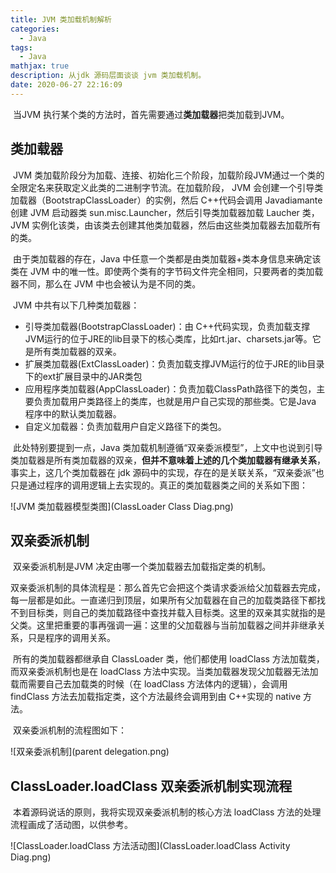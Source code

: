 ```yaml
---
title: JVM 类加载机制解析
categories:
  - Java
tags:
  - Java
mathjax: true
description: 从jdk 源码层面谈谈 jvm 类加载机制。
date: 2020-06-27 22:16:09
---
```


​	当JVM 执行某个类的方法时，首先需要通过**类加载器**把类加载到JVM。

## 类加载器

​	JVM 类加载阶段分为加载、连接、初始化三个阶段，加载阶段JVM通过一个类的全限定名来获取定义此类的二进制字节流。在加载阶段， JVM 会创建一个引导类加载器（BootstrapClassLoader）的实例，然后 C++代码会调用 Javadiamante 创建 JVM 启动器类 sun.misc.Launcher，然后引导类加载器加载 Laucher 类，JVM 实例化该类，由该类去创建其他类加载器，然后由这些类加载器去加载所有的类。

​	由于类加载器的存在，Java 中任意一个类都是由类加载器+类本身信息来确定该类在 JVM 中的唯一性。即使两个类有的字节码文件完全相同，只要两者的类加载器不同，那么在 JVM 中也会被认为是不同的类。

​	JVM 中共有以下几种类加载器：

* 引导类加载器(BootstrapClassLoader)：由 C++代码实现，负责加载支撑JVM运行的位于JRE的lib目录下的核心类库，比如rt.jar、charsets.jar等。它是所有类加载器的双亲。
* 扩展类加载器(ExtClassLoader)：负责加载支撑JVM运行的位于JRE的lib目录下的ext扩展目录中的JAR类包
* 应用程序类加载器(AppClassLoader)：负责加载ClassPath路径下的类包，主要负责加载用户类路径上的类库，也就是用户自己实现的那些类。它是Java 程序中的默认类加载器。
* 自定义加载器：负责加载用户自定义路径下的类包。

​	此处特别要提到一点，Java 类加载机制遵循“双亲委派模型”，上文中也说到引导类加载器是所有类加载器的双亲，**但并不意味着上述的几个类加载器有继承关系**，事实上，这几个类加载器在 jdk 源码中的实现，存在的是关联关系，“双亲委派”也只是通过程序的调用逻辑上去实现的。真正的类加载器类之间的关系如下图：

![JVM 类加载器模型类图](ClassLoader Class Diag.png)

## 双亲委派机制

​	双亲委派机制是JVM 决定由哪一个类加载器去加载指定类的机制。

​	双亲委派机制的具体流程是：那么首先它会把这个类请求委派给父加载器去完成，每一层都是如此。一直递归到顶层，如果所有父加载器在自己的加载类路径下都找不到目标类，则自己的类加载路径中查找并载入目标类。这里的双亲其实就指的是父类。这里把重要的事再强调一遍：这里的父加载器与当前加载器之间并非继承关系，只是程序的调用关系。

​	所有的类加载器都继承自 ClassLoader 类，他们都使用 loadClass 方法加载类，而双亲委派机制也是在 loadClass 方法中实现。当类加载器发现父加载器无法加载而需要自己去加载类的时候（在 loadClass 方法体内的逻辑），会调用 findClass 方法去加载指定类，这个方法最终会调用到由 C++实现的 native 方法。

​	双亲委派机制的流程图如下：

![双亲委派机制](parent delegation.png)

## ClassLoader.loadClass 双亲委派机制实现流程

​	本着源码说话的原则，我将实现双亲委派机制的核心方法 loadClass 方法的处理流程画成了活动图，以供参考。

![ClassLoader.loadClass 方法活动图](ClassLoader.loadClass Activity Diag.png)

